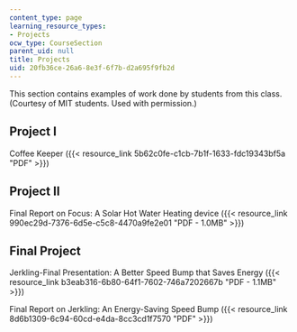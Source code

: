 ```yaml
---
content_type: page
learning_resource_types:
- Projects
ocw_type: CourseSection
parent_uid: null
title: Projects
uid: 20fb36ce-26a6-8e3f-6f7b-d2a695f9fb2d
---
```


This section contains examples of work done by students from this class. (Courtesy of MIT students. Used with permission.)

Project I
---------

Coffee Keeper ({{< resource_link 5b62c0fe-c1cb-7b1f-1633-fdc19343bf5a "PDF" >}})

Project II
----------

Final Report on Focus: A Solar Hot Water Heating device ({{< resource_link 990ec29d-7376-6d5e-c5c8-4470a9fe2e01 "PDF - 1.0MB" >}})

Final Project
-------------

Jerkling-Final Presentation: A Better Speed Bump that Saves Energy ({{< resource_link b3eab316-6b80-64f1-7602-746a7202667b "PDF - 1.1MB" >}})

Final Report on Jerkling: An Energy-Saving Speed Bump ({{< resource_link 8d6b1309-6c94-60cd-e4da-8cc3cd1f7570 "PDF" >}})